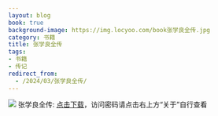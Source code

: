 ```yaml
---
layout: blog
book: true
background-image: https://img.locyoo.com/book张学良全传.jpg
category: 书籍
title: 张学良全传
tags:
- 书籍
- 传记
redirect_from:
  - /2024/03/张学良全传/
---
```

![](https://img.locyoo.com/book张学良全传.jpg)
张学良全传: <a name = "ref1" href="https://089m.com/f/50983618-1314466721-ca3e29?p=3619">点击下载</a>，访问密码请点击右上方“关于”自行查看